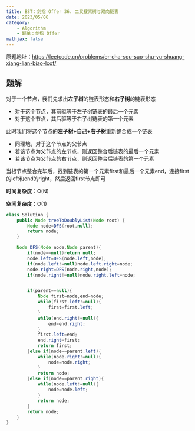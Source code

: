 ```yaml
---
title: BST：剑指 Offer 36. 二叉搜索树与双向链表
date: 2023/05/06
category: 
    - Algorithm
    - 题单：剑指 Offer
mathjax: false
---
```

原题地址：https://leetcode.cn/problems/er-cha-sou-suo-shu-yu-shuang-xiang-lian-biao-lcof/

## 题解
对于一个节点，我们先求出**左子树**的链表形态和**右子树**的链表形态
- 对于这个节点，其前驱等于左子树链表的最后一个元素
- 对于这个节点，其后驱等于右子树链表的第一个元素

此时我们将这个节点的**左子树+自己+右子树**重新整合成一个链表
- 同理地，对于这个节点的父节点
- 若该节点为父节点的左节点，则返回整合后链表的最后一个元素
- 若该节点为父节点的右节点，则返回整合后链表的第一个元素

当根节点整合完毕后，找到链表的第一个元素first和最后一个元素end，连接first的left和end的right，然后返回first节点即可

**时间复杂度**：O(N)

**空间复杂度**：O(1)
```java
class Solution {
    public Node treeToDoublyList(Node root) {
        Node node=DFS(root,null);
        return node;
    }

    Node DFS(Node node,Node parent){
        if(node==null)return null;
        node.left=DFS(node.left,node);
        if(node.left!=null)node.left.right=node;
        node.right=DFS(node.right,node);
        if(node.right!=null)node.right.left=node;


        if(parent==null){
            Node first=node,end=node;
            while(first.left!=null){
                first=first.left;
            }
            while(end.right!=null){
                end=end.right;
            }
            first.left=end;
            end.right=first;
            return first;
        }else if(node==parent.left){
            while(node.right!=null){
                node=node.right;
            }
            return node;
        }else if(node==parent.right){
            while(node.left!=null){
                node=node.left;
            }
            return node;
        }
        return node;
    }
}
```
